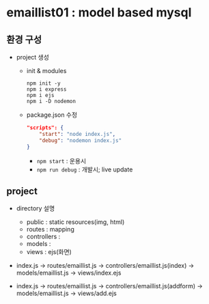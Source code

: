 # emaillist01 : model based mysql

## 환경 구성

* project 생성
    * init & modules
        ```shell
        npm init -y
        npm i express
        npm i ejs
        npm i -D nodemon
        ```

    * package.json 수정
        ```json
        "scripts": {
            "start": "node index.js",
            "debug": "nodemon index.js"
        }
        ```
        * ```npm start``` : 운용시
        * ```npm run debug``` : 개발시; live update

## project

* directory 설명
    * public : static resources(img, html)
    * routes : mapping
    * controllers : 
    * models : 
    * views : ejs(화면)

* index.js -> routes/emaillist.js -> controllers/emaillist.js(index) -> models/emaillist.js -> views/index.ejs

* index.js -> routes/emaillist.js -> controllers/emaillist.js(addform) -> models/emaillist.js -> views/add.ejs